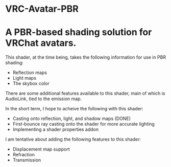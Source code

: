 # VRC-Avatar-PBR
A PBR-based shading solution for VRChat avatars.
===========

This shader, at the time being, takes the following information for use in PBR shading:
- Reflection maps
- Light maps
- The skybox color

There are some additional features available to this shader, main of which is AudioLink, tied to the emission map.

In the short term, I hope to acheive the following with this shader:

- Casting onto reflection, light, and shadow maps (DONE)
- First-bounce ray casting onto the shader for more accurate lighting
- Implementing a shader properties addon

I am tentative about adding the following features to this shader:
- Displacement map support
- Refraction
- Transmission
